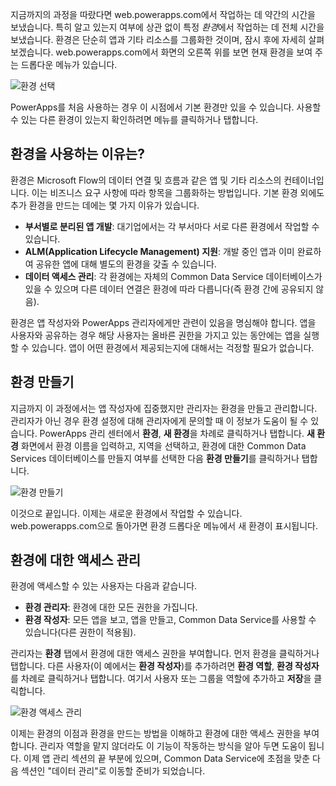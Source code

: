 지금까지의 과정을 따랐다면 web.powerapps.com에서 작업하는 데 약간의 시간을 보냈습니다. 특히 알고 있는지 여부에 상관 없이 특정 *환경*에서 작업하는 데 전체 시간을 보냈습니다. 환경은 단순히 앱과 기타 리소스를 그룹화한 것이며, 잠시 후에 자세히 살펴보겠습니다. web.powerapps.com에서 화면의 오른쪽 위를 보면 현재 환경을 보여 주는 드롭다운 메뉴가 있습니다.

![환경 선택](./media/learning-manage-environments/environment-picker.png)

PowerApps를 처음 사용하는 경우 이 시점에서 기본 환경만 있을 수 있습니다. 사용할 수 있는 다른 환경이 있는지 확인하려면 메뉴를 클릭하거나 탭합니다.

## <a name="why-use-environments"></a>환경을 사용하는 이유는?
환경은 Microsoft Flow의 데이터 연결 및 흐름과 같은 앱 및 기타 리소스의 컨테이너입니다. 이는 비즈니스 요구 사항에 따라 항목을 그룹화하는 방법입니다. 기본 환경 외에도 추가 환경을 만드는 데에는 몇 가지 이유가 있습니다.

* **부서별로 분리된 앱 개발**: 대기업에서는 각 부서마다 서로 다른 환경에서 작업할 수 있습니다.
* **ALM(Application Lifecycle Management) 지원**: 개발 중인 앱과 이미 완료하여 공유한 앱에 대해 별도의 환경을 갖출 수 있습니다.
* **데이터 액세스 관리**: 각 환경에는 자체의 Common Data Service 데이터베이스가 있을 수 있으며 다른 데이터 연결은 환경에 따라 다릅니다(즉 환경 간에 공유되지 않음).

환경은 앱 작성자와 PowerApps 관리자에게만 관련이 있음을 명심해야 합니다. 앱을 사용자와 공유하는 경우 해당 사용자는 올바른 권한을 가지고 있는 동안에는 앱을 실행할 수 있습니다. 앱이 어떤 환경에서 제공되는지에 대해서는 걱정할 필요가 없습니다.

## <a name="create-an-environment"></a>환경 만들기
지금까지 이 과정에서는 앱 작성자에 집중했지만 관리자는 환경을 만들고 관리합니다. 관리자가 아닌 경우 환경 설정에 대해 관리자에게 문의할 때 이 정보가 도움이 될 수 있습니다. PowerApps 관리 센터에서 **환경**, **새 환경**을 차례로 클릭하거나 탭합니다. **새 환경** 화면에서 환경 이름을 입력하고, 지역을 선택하고, 환경에 대한 Common Data Services 데이터베이스를 만들지 여부를 선택한 다음 **환경 만들기**를 클릭하거나 탭합니다.

![환경 만들기](./media/learning-manage-environments/create-environment.png)

이것으로 끝입니다. 이제는 새로운 환경에서 작업할 수 있습니다. web.powerapps.com으로 돌아가면 환경 드롭다운 메뉴에서 새 환경이 표시됩니다.

## <a name="manage-access-to-an-environment"></a>환경에 대한 액세스 관리
환경에 액세스할 수 있는 사용자는 다음과 같습니다.

* **환경 관리자**: 환경에 대한 모든 권한을 가집니다.
* **환경 작성자**: 모든 앱을 보고, 앱을 만들고, Common Data Service를 사용할 수 있습니다(다른 권한이 적용됨).

관리자는 **환경** 탭에서 환경에 대한 액세스 권한을 부여합니다. 먼저 환경을 클릭하거나 탭합니다. 다른 사용자(이 예에서는 **환경 작성자**)를 추가하려면 **환경 역할**, **환경 작성자**를 차례로 클릭하거나 탭합니다. 여기서 사용자 또는 그룹을 역할에 추가하고 **저장**을 클릭합니다.

![환경 액세스 관리](./media/learning-manage-environments/environment-access.png)

이제는 환경의 이점과 환경을 만드는 방법을 이해하고 환경에 대한 액세스 권한을 부여합니다. 관리자 역할을 맡지 않더라도 이 기능이 작동하는 방식을 알아 두면 도움이 됩니다. 이제 앱 관리 섹션의 끝 부분에 있으며, Common Data Service에 초점을 맞춘 다음 섹션인 "데이터 관리"로 이동할 준비가 되었습니다.

